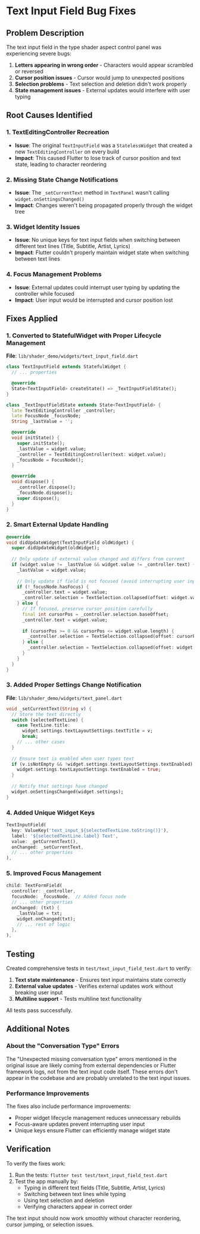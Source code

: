 # Text Input Field Bug Fixes

## Problem Description

The text input field in the type shader aspect control panel was experiencing severe bugs:

1. **Letters appearing in wrong order** - Characters would appear scrambled or reversed
2. **Cursor position issues** - Cursor would jump to unexpected positions
3. **Selection problems** - Text selection and deletion didn't work properly
4. **State management issues** - External updates would interfere with user typing

## Root Causes Identified

### 1. TextEditingController Recreation
- **Issue**: The original `TextInputField` was a `StatelessWidget` that created a new `TextEditingController` on every build
- **Impact**: This caused Flutter to lose track of cursor position and text state, leading to character reordering

### 2. Missing State Change Notifications
- **Issue**: The `_setCurrentText` method in `TextPanel` wasn't calling `widget.onSettingsChanged()`
- **Impact**: Changes weren't being propagated properly through the widget tree

### 3. Widget Identity Issues
- **Issue**: No unique keys for text input fields when switching between different text lines (Title, Subtitle, Artist, Lyrics)
- **Impact**: Flutter couldn't properly maintain widget state when switching between text lines

### 4. Focus Management Problems
- **Issue**: External updates could interrupt user typing by updating the controller while focused
- **Impact**: User input would be interrupted and cursor position lost

## Fixes Applied

### 1. Converted to StatefulWidget with Proper Lifecycle Management

**File**: `lib/shader_demo/widgets/text_input_field.dart`

```dart
class TextInputField extends StatefulWidget {
  // ... properties

  @override
  State<TextInputField> createState() => _TextInputFieldState();
}

class _TextInputFieldState extends State<TextInputField> {
  late TextEditingController _controller;
  late FocusNode _focusNode;
  String _lastValue = '';

  @override
  void initState() {
    super.initState();
    _lastValue = widget.value;
    _controller = TextEditingController(text: widget.value);
    _focusNode = FocusNode();
  }

  @override
  void dispose() {
    _controller.dispose();
    _focusNode.dispose();
    super.dispose();
  }
}
```

### 2. Smart External Update Handling

```dart
@override
void didUpdateWidget(TextInputField oldWidget) {
  super.didUpdateWidget(oldWidget);
  
  // Only update if external value changed and differs from current
  if (widget.value != _lastValue && widget.value != _controller.text) {
    _lastValue = widget.value;
    
    // Only update if field is not focused (avoid interrupting user input)
    if (!_focusNode.hasFocus) {
      _controller.text = widget.value;
      _controller.selection = TextSelection.collapsed(offset: widget.value.length);
    } else {
      // If focused, preserve cursor position carefully
      final int cursorPos = _controller.selection.baseOffset;
      _controller.text = widget.value;
      
      if (cursorPos >= 0 && cursorPos <= widget.value.length) {
        _controller.selection = TextSelection.collapsed(offset: cursorPos);
      } else {
        _controller.selection = TextSelection.collapsed(offset: widget.value.length);
      }
    }
  }
}
```

### 3. Added Proper Settings Change Notification

**File**: `lib/shader_demo/widgets/text_panel.dart`

```dart
void _setCurrentText(String v) {
  // Store the text directly
  switch (selectedTextLine) {
    case TextLine.title:
      widget.settings.textLayoutSettings.textTitle = v;
      break;
    // ... other cases
  }
  
  // Ensure text is enabled when user types text
  if (v.isNotEmpty && !widget.settings.textLayoutSettings.textEnabled) {
    widget.settings.textLayoutSettings.textEnabled = true;
  }
  
  // Notify that settings have changed
  widget.onSettingsChanged(widget.settings);
}
```

### 4. Added Unique Widget Keys

```dart
TextInputField(
  key: ValueKey('text_input_${selectedTextLine.toString()}'),
  label: '${selectedTextLine.label} Text',
  value: _getCurrentText(),
  onChanged: _setCurrentText,
  // ... other properties
),
```

### 5. Improved Focus Management

```dart
child: TextFormField(
  controller: _controller,
  focusNode: _focusNode,  // Added focus node
  // ... other properties
  onChanged: (txt) {
    _lastValue = txt;
    widget.onChanged(txt);
    // ... rest of logic
  },
),
```

## Testing

Created comprehensive tests in `test/text_input_field_test.dart` to verify:

1. **Text state maintenance** - Ensures text input maintains state correctly
2. **External value updates** - Verifies external updates work without breaking user input
3. **Multiline support** - Tests multiline text functionality

All tests pass successfully.

## Additional Notes

### About the "Conversation Type" Errors

The "Unexpected missing conversation type" errors mentioned in the original issue are likely coming from external dependencies or Flutter framework logs, not from the text input code itself. These errors don't appear in the codebase and are probably unrelated to the text input issues.

### Performance Improvements

The fixes also include performance improvements:
- Proper widget lifecycle management reduces unnecessary rebuilds
- Focus-aware updates prevent interrupting user input
- Unique keys ensure Flutter can efficiently manage widget state

## Verification

To verify the fixes work:

1. Run the tests: `flutter test test/text_input_field_test.dart`
2. Test the app manually by:
   - Typing in different text fields (Title, Subtitle, Artist, Lyrics)
   - Switching between text lines while typing
   - Using text selection and deletion
   - Verifying characters appear in correct order

The text input should now work smoothly without character reordering, cursor jumping, or selection issues. 